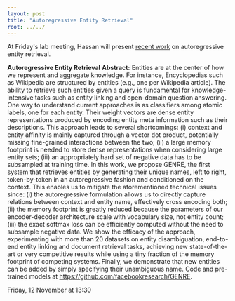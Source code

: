 ```yaml
---
layout: post
title: "Autoregressive Entity Retrieval"
root: ../../
---
```

At Friday's lab meeting, Hassan will present [recent work](https://openreview.net/forum?id=5k8F6UU39V) on autoregressive entity retrieval.

**Autoregressive Entity Retrieval**
**Abstract:**
Entities are at the center of how we represent and aggregate knowledge. For instance, Encyclopedias such as Wikipedia are structured by entities (e.g., one per Wikipedia article). The ability to retrieve such entities given a query is fundamental for knowledge-intensive tasks such as entity linking and open-domain question answering. One way to understand current approaches is as classifiers among atomic labels, one for each entity. Their weight vectors are dense entity representations produced by encoding entity meta information such as their descriptions. This approach leads to several shortcomings: (i) context and entity affinity is mainly captured through a vector dot product, potentially missing fine-grained interactions between the two; (ii) a large memory footprint is needed to store dense representations when considering large entity sets; (iii) an appropriately hard set of negative data has to be subsampled at training time. In this work, we propose GENRE, the first system that retrieves entities by generating their unique names, left to right, token-by-token in an autoregressive fashion and conditioned on the context. This enables us to mitigate the aforementioned technical issues since: (i) the autoregressive formulation allows us to directly capture relations between context and entity name, effectively cross encoding both; (ii) the memory footprint is greatly reduced because the parameters of our encoder-decoder architecture scale with vocabulary size, not entity count; (iii) the exact softmax loss can be efficiently computed without the need to subsample negative data. We show the efficacy of the approach, experimenting with more than 20 datasets on entity disambiguation, end-to-end entity linking and document retrieval tasks, achieving new state-of-the-art or very competitive results while using a tiny fraction of the memory footprint of competing systems. Finally, we demonstrate that new entities can be added by simply specifying their unambiguous name. Code and pre-trained models at https://github.com/facebookresearch/GENRE.

Friday, 12 November at 13:30
